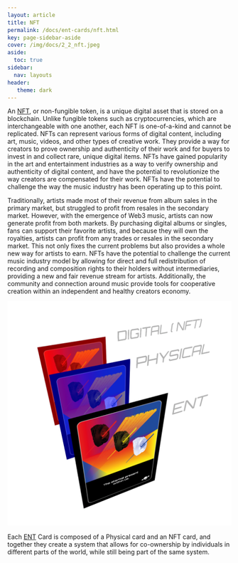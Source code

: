```yaml
---
layout: article
title: NFT
permalink: /docs/ent-cards/nft.html
key: page-sidebar-aside
cover: /img/docs/2_2_nft.jpeg
aside:
  toc: true
sidebar:
  nav: layouts
header:
   theme: dark
---
```



An [NFT](/docs/ent-worlds/glossary.html#nft), or non-fungible token, is a unique digital asset that is stored on a blockchain. Unlike fungible tokens such as cryptocurrencies, which are interchangeable with one another, each NFT is one-of-a-kind and cannot be replicated. NFTs can represent various forms of digital content, including art, music, videos, and other types of creative work. They provide a way for creators to prove ownership and authenticity of their work and for buyers to invest in and collect rare, unique digital items. NFTs have gained popularity in the art and entertainment industries as a way to verify ownership and authenticity of digital content, and have the potential to revolutionize the way creators are compensated for their work. NFTs have the potential to challenge the way the music industry has been operating up to this point.

Traditionally, artists made most of their revenue from album sales in the primary market, but struggled to profit from resales in the secondary market. However, with the emergence of Web3 music, artists can now generate profit from both markets. By purchasing digital albums or singles, fans can support their favorite artists, and because they will own the royalties, artists can profit from any trades or resales in the secondary market. This not only fixes the current problems but also provides a whole new way for artists to earn. NFTs have the potential to challenge the current music industry model by allowing for direct and full redistribution of recording and composition rights to their holders without intermediaries, providing a new and fair revenue stream for artists. Additionally, the community and connection around music provide tools for cooperative creation within an independent and healthy creators economy.


![Image](/img/docs/ent/01-ent-model.png "ENT Model")

Each [ENT](/docs/ent-worlds/glossary.html#ent) Card is composed of a Physical card and an NFT card, and together they create a system that allows for co-ownership by individuals in different parts of the world, while still being part of the same system.
